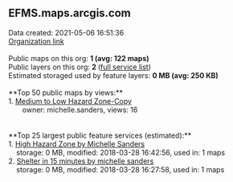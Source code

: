 <h2>EFMS.maps.arcgis.com</h2> Data created: 2021-05-06 16:51:36 <br /><a target='new' href='https://EFMS.maps.arcgis.com'>Organization link</a><br /><br />Public maps on this org: <b>1 (avg: 122 maps)</b><br />Public layers on this org: <b>2 </b>(<a target='new' href='https://services.arcgis.com/4IYOunGMGdeyWEj2/ArcGIS/rest/services'>full service list</a>)<br />Estimated storaged used by feature layers: <b>0 MB (avg: 250 KB)</b><br /><br />**Top 50 public maps by views:**<br />  1. <a target='new' href='https://www.arcgis.com/home/item.html?id=320a4dd333564cb9867a3880460f90ff'>Medium to Low Hazard Zone-Copy</a> <br />  &nbsp;&nbsp;&nbsp;&nbsp; &nbsp;&nbsp;owner: michelle.sanders, views: 16<br /><br /><br />**Top 25 largest public feature services (estimated):**<br /> 1. <a target='new' href='https://www.arcgis.com/home/item.html?id=6f337f3485ba4a119f0a940607d53bfa'>High Hazard Zone by Michelle Sanders</a><br /> &nbsp;&nbsp;&nbsp;&nbsp;storage: 0 MB, modified: 2018-03-28 16:42:56,  used in: 1 maps<br /> 2. <a target='new' href='https://www.arcgis.com/home/item.html?id=e973982f6e7e427e8e3b5dee0f38d87d'>Shelter in 15 minutes by michelle sanders</a><br /> &nbsp;&nbsp;&nbsp;&nbsp;storage: 0 MB, modified: 2018-03-28 16:27:58,  used in: 1 maps<br />